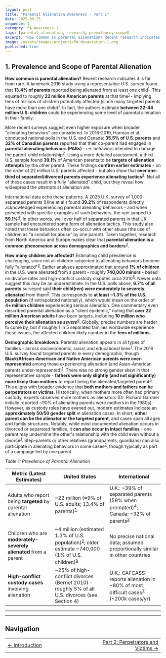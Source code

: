 ```yaml
---
layout: post
title: "Parental Alienation Awareness - Part 1"
date: 2025-09-25
sequence: 1
category: PA-Awareness-1
tags: [parental-alienation, research, prevalence, scope]
excerpt: "How common is parental alienation? Recent research indicates it affects millions of parents and children across demographics and borders."
image: /assets/images/projects/PA-devastation-1.png
published: true
---
```

## 1. Prevalence and Scope of Parental Alienation

**How common is parental alienation?** Recent research indicates it is far from rare. A landmark 2016 study using a representative U.S. survey found that **13.4% of parents** reported being alienated from at least one child<sup id="ref-source-1_1_0_2_21_28"><a href="/projects/PA-Awareness-1/2025/09/25/parental-alienation-awareness-references/#ref-target-1_1_0_2_21_28">1</a></sup>. This equated to roughly **22 million American parents** at that time<sup id="ref-source-1_1_0_4_334_343"><a href="/projects/PA-Awareness-1/2025/09/25/parental-alienation-awareness-references/#ref-target-1_1_0_4_334_343">1</a></sup> - implying tens of millions of children potentially affected (since many targeted parents have more than one child)<sup id="ref-source-1_1_0_4_340_348"><a href="/projects/PA-Awareness-1/2025/09/25/parental-alienation-awareness-references/#ref-target-1_1_0_4_340_348">1</a></sup>. In fact, the authors estimate **between 22-44 million U.S. children** could be experiencing some level of parental alienation in their family<a id="ref-source-1_1_1_4_340_348"></a>.

More recent surveys suggest even higher exposure when broader "alienating behaviors" are considered. In 2018-2019, Harman et al. conducted national polls in the U.S. and Canada: **35.5% of U.S. parents** and **32% of Canadian parents** reported that their co-parent had engaged in **parental alienating behaviors (PABs)** - i.e. behaviors intended to damage the parent-child relationship<sup id="ref-source-1_2_0_8_25_33"><a href="/projects/PA-Awareness-1/2025/09/25/parental-alienation-awareness-references/#ref-target-1_2_0_8_25_33">2</a></sup>. Using a more detailed assessment, a third U.S. sample found **39.1%** of American parents to be **targets of alienation attempts** by the other parent<a id="ref-source-1_2_0_8_27_35"></a>. These findings **confirm earlier estimates** - on the order of 22 million U.S. parents affected - but also show that **over one-third of separated/divorced parents experience alienating tactics**<a id="ref-source-1_2_0_8_27_36"></a><sup id="ref-source-1_3_0_9_1375_1383"><a href="/projects/PA-Awareness-1/2025/09/25/parental-alienation-awareness-references/#ref-target-1_3_0_9_1375_1383">3</a></sup>. Not all of these cases result in a fully "alienated" child, but they reveal how widespread the *attempts* at alienation are.

International data echo these patterns. A 2025 U.K. survey of 1,000 separated parents (Hine et al.) found **39.2%** of respondents directly acknowledged experiencing parental alienating behaviors - and when presented with specific examples of such behaviors, the rate jumped to **59.1%**<sup id="ref-source-1_4_0_11_153_161"><a href="/projects/PA-Awareness-1/2025/09/25/parental-alienation-awareness-references/#ref-target-1_4_0_11_153_161">4</a></sup>. In other words, well over half of separated parents in that UK sample had encountered some form of alienation tactics. This study also noted that these behaviors often co-occur with other abuse (the use of children as "a conduit for abuse" by one parent)<a id="ref-source-1_4_1_11_153_161"></a>. Taken together, research from North America and Europe makes clear that **parental alienation is a common phenomenon across demographics and borders**<sup id="ref-source-1_3_0_9_1379_1388"><a href="/projects/PA-Awareness-1/2025/09/25/parental-alienation-awareness-references/#ref-target-1_3_0_9_1379_1388">3</a></sup>.

**How many children are affected?** Estimating child prevalence is challenging, since not all children subjected to alienating behaviors become fully "alienated"<sup id="ref-source-1_2_0_8_61_69"><a href="/projects/PA-Awareness-1/2025/09/25/parental-alienation-awareness-references/#ref-target-1_2_0_8_61_69">2</a></sup>. Earlier analyses approximated that around **1% of children** in the U.S. were alienated from a parent - roughly **740,000 minors** - based on divorce rates and high-conflict custody disputes circa 2010<sup id="ref-source-1_5_0_2_75_83"><a href="/projects/PA-Awareness-1/2025/09/25/parental-alienation-awareness-references/#ref-target-1_5_0_2_75_83">5</a></sup>. Newer data suggest this may be an underestimate. In the U.S. polls above, **6.7% of all parents** surveyed said **their child(ren) were moderately to severely alienated** from them<sup id="ref-source-1_2_0_8_33_39"><a href="/projects/PA-Awareness-1/2025/09/25/parental-alienation-awareness-references/#ref-target-1_2_0_8_33_39">2</a></sup>. This corresponds to **at least ~1.3% of the U.S. population** (if extrapolated nationally)<a id="ref-source-1_2_1_8_33_39"></a>, which would mean on the order of **4+ million children** experiencing serious alienation. One commentary even described parental alienation as a "silent epidemic," noting that **over 22 million American adults** have been targets, including **10 million who perceive their alienation as *severe***<sup id="ref-source-1_6_0_5_250_258"><a href="/projects/PA-Awareness-1/2025/09/25/parental-alienation-awareness-references/#ref-target-1_6_0_5_250_258">6</a></sup>. Globally, precise numbers are harder to come by, but if roughly 1 in 5 separated families worldwide experience these issues, the affected children likely number in the **tens of millions**.

**Demographic breakdown:** Parental alienation appears in all types of families - across socioeconomic, racial, and educational lines<sup id="ref-source-1_1_0_2_25_33"><a href="/projects/PA-Awareness-1/2025/09/25/parental-alienation-awareness-references/#ref-target-1_1_0_2_25_33">1</a></sup>. The 2016 U.S. survey found targeted parents in every demographic, though **Black/African-American and Native American parents were over-represented** among those experiencing alienation (and Asian-American parents under-represented)<sup id="ref-source-1_1_0_2_29_36"><a href="/projects/PA-Awareness-1/2025/09/25/parental-alienation-awareness-references/#ref-target-1_1_0_2_29_36">1</a></sup><a id="ref-source-1_1_0_4_362_370"></a>. There was no strong gender skew in that representative sample - **fathers were only slightly (and not significantly) more likely than mothers** to report being the alienated/targeted parent<sup id="ref-source-1_3_0_13_219_227"><a href="/projects/PA-Awareness-1/2025/09/25/parental-alienation-awareness-references/#ref-target-1_3_0_13_219_227">3</a></sup>. This aligns with broader evidence that **both mothers and fathers can be perpetrators or victims**. Historically, when mothers more often had primary custody, experts observed more mothers as alienators (Dr. Richard Gardner initially reported ~90% of alienating parents were mothers in the 1980s). However, as custody roles have evened out, modern estimates indicate an **approximately 50/50 gender split** in alienation cases. In short, **either parent can be the alienator or the targeted parent**, and cases span all ages and family structures. Notably, while most documented alienation occurs in divorced or separated families, it **can also occur in intact families** - one parent may undermine the other's relationship with the child even without a divorce<sup id="ref-source-1_1_0_2_83_90"><a href="/projects/PA-Awareness-1/2025/09/25/parental-alienation-awareness-references/#ref-target-1_1_0_2_83_90">1</a></sup>. Step-parents or other relatives (grandparents, guardians) can also participate in alienating behaviors in some cases<sup id="ref-source-1_2_0_8_43_51"><a href="/projects/PA-Awareness-1/2025/09/25/parental-alienation-awareness-references/#ref-target-1_2_0_8_43_51">2</a></sup>, though typically as part of a campaign led by one parent.

*Table 1: Prevalence of Parental Alienation*

| **Metric (Latest Estimates)** | **United States** | **International** |
| --- | --- | --- |
| Adults who report being **targeted** by parental alienation | ~22 million (≈9% of U.S. adults; 13.4% of parents)<sup id="ref-source-1_1_1_2_21_28"><a href="/projects/PA-Awareness-1/2025/09/25/parental-alienation-awareness-references/#ref-target-1_1_1_2_21_28">1</a></sup><a id="ref-source-1_1_1_4_334_343"></a> | U.K.: ~39% of separated parents (59% when prompted)<sup id="ref-source-1_4_2_11_153_161"><a href="/projects/PA-Awareness-1/2025/09/25/parental-alienation-awareness-references/#ref-target-1_4_2_11_153_161">4</a></sup>; Canada: ~32% of parents<sup id="ref-source-1_2_1_8_25_33"><a href="/projects/PA-Awareness-1/2025/09/25/parental-alienation-awareness-references/#ref-target-1_2_1_8_25_33">2</a></sup> |
| Children who are **moderately-severely alienated** from a parent | ~4 million (estimated 1.3% of U.S. population)<sup id="ref-source-1_2_2_8_33_39"><a href="/projects/PA-Awareness-1/2025/09/25/parental-alienation-awareness-references/#ref-target-1_2_2_8_33_39">2</a></sup>; older estimate ~740,000 (1% of U.S. children)<sup id="ref-source-1_5_1_2_75_83"><a href="/projects/PA-Awareness-1/2025/09/25/parental-alienation-awareness-references/#ref-target-1_5_1_2_75_83">5</a></sup> | No precise national data; assumed proportionally similar in other countries |
| **High-conflict custody cases** involving alienation | ~25% of high-conflict divorces (Bernet 2010)<a id="ref-source-1_5_2_2_75_83"></a> - roughly 5% of all U.S. divorces (see Section 4) | U.K.: CAFCASS reports alienation in ~80% of most difficult cases<sup id="ref-source-1_8_0_35_75_83"><a href="/projects/PA-Awareness-1/2025/09/25/parental-alienation-awareness-references/#ref-target-1_8_0_35_75_83">7</a></sup> (~200k cases/yr) |

---

---

## Navigation

<table style="width: 100%; table-layout: fixed;">
<tr>
<td style="width: 50%; text-align: left;"><a href="/projects/PA-Awareness-1/2025/09/25/parental-alienation-awareness-introduction/">← Introduction</a></td>
<td style="width: 50%; text-align: right;"><a href="/projects/PA-Awareness-1/2025/09/25/parental-alienation-awareness-part-2/">Part 2: Perpetrators and Victims →</a></td>
</tr>
</table>
